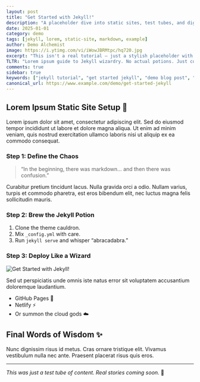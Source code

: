 ```yaml
---
layout: post
title: "Get Started with Jekyll!"
description: "A placeholder dive into static sites, test tubes, and digital alchemy."
date: 2025-01-01
category: demo
tags: [jekyll, lorem, static-site, markdown, example]
author: Demo Alchemist
image: https://i.ytimg.com/vi/iWowJBRMtpc/hq720.jpg
excerpt: "This isn't a real tutorial — just a stylish placeholder with a splash of pseudo-science and markdown magic."
TLTR: "Lorem ipsum guide to Jekyll wizardry. No actual potions. Just code."
comments: true
sidebar: true
keywords: ["jekyll tutorial", "get started jekyll", "demo blog post", "static site generator"]
canonical_url: https://www.example.com/demo/get-started-jekyll
---
```



## Lorem Ipsum Static Site Setup 🧪

Lorem ipsum dolor sit amet, consectetur adipiscing elit. Sed do eiusmod tempor incididunt ut labore et dolore magna aliqua. Ut enim ad minim veniam, quis nostrud exercitation ullamco laboris nisi ut aliquip ex ea commodo consequat.

### Step 1: Define the Chaos

> “In the beginning, there was markdown… and then there was confusion.”

Curabitur pretium tincidunt lacus. Nulla gravida orci a odio. Nullam varius, turpis et commodo pharetra, est eros bibendum elit, nec luctus magna felis sollicitudin mauris.

### Step 2: Brew the Jekyll Potion

1. Clone the theme cauldron.
2. Mix `_config.yml` with care.
3. Run `jekyll serve` and whisper “abracadabra.”

### Step 3: Deploy Like a Wizard

![Get Started with Jekyll!](https://i.ytimg.com/vi/iWowJBRMtpc/hq720.jpg)


Sed ut perspiciatis unde omnis iste natus error sit voluptatem accusantium doloremque laudantium.

- GitHub Pages 🐙
- Netlify ⚡
- Or summon the cloud gods ☁️

## Final Words of Wisdom ✨

Nunc dignissim risus id metus. Cras ornare tristique elit. Vivamus vestibulum nulla nec ante. Praesent placerat risus quis eros.

---

*This was just a test tube of content. Real stories coming soon.* 🧪
